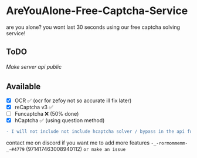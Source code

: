 # AreYouAlone-Free-Captcha-Service
are you alone? you wont last 30 seconds using our free captcha solving service!


## ToDO
###### Make server api public

## Available
- [x] OCR ✅ (ocr for zefoy not so accurate ill fix later) 
- [x] reCaptcha v3 ✅ 
- [ ] Funcaptcha ❌ (50% done)
- [x] hCaptcha ✅ (using question method)

```diff
- I will not include not include hcaptcha solver / bypass in the api for now.
```

contact me on discord if you want me to add more features `-_-rormommemm-_-#4779` (971417463008940112) `or make an issue`
